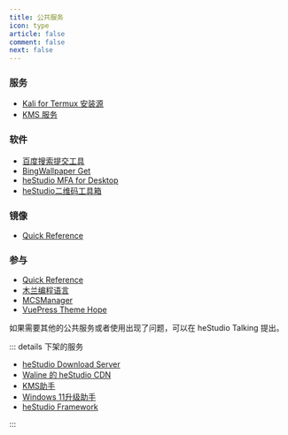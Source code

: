```yaml
---
title: 公共服务
icon: type
article: false
comment: false
next: false
---
```


### 服务
- [Kali for Termux 安装源](/posts/install-kali-on-android-renew.html)
- [KMS 服务](https://www.hestudio.net/posts/how-to-use-kms.html) <Badge text="再次运营" type="note" vertical="middle" />

### 软件
- [百度搜索提交工具](https://pypi.org/project/hbsst/) <Badge text="没有开发计划" type="warning" vertical="middle" />
- [BingWallpaper Get](/docs/hestudio_bing_wallpaper_get.html)
- [heStudio MFA for Desktop](https://gitee.com/hestudio/hmfa) <Badge text="没有开发计划" type="warning" vertical="middle" />
- [heStudio二维码工具箱](/common/qrcodebox/)

### 镜像
- [Quick Reference](https://quickref.hestudio.net/)

### 参与
- [Quick Reference](https://github.com/jaywcjlove/reference)
- [木兰编程语言](https://gitee.com/MulanRevive/mulan-rework)
- [MCSManager](https://github.com/MCSManager)
- [VuePress Theme Hope](https://github.com/vuepress-theme-hope/vuepress-theme-hope)

如果需要其他的公共服务或者使用出现了问题，可以在 heStudio Talking 提出。

::: details 下架的服务
- [heStudio Download Server](https://download.hestudio.net) <Badge text="暂时不想运营，后续可能会重新上架" type="danger" vertical="middle" />
- [Waline 的 heStudio CDN](https://www.hestudio.net/posts/set-waline-on-hexo.html#cdn%E5%9C%B0%E5%9D%80) <Badge text="停更" type="danger" vertical="middle" />
- [KMS助手](https://gitee.com/heStudio/kms-tool?_from=gitee_search) <Badge text="版权问题" type="danger" vertical="middle" />
- [Windows 11升级助手](https://gitee.com/hestudio/upgrade_win11) <Badge text="不想运营" type="danger" vertical="middle" />
- [heStudio Framework](https://pypi.org/project/heframework/) <Badge text="不想运营" type="danger" vertical="middle" />

:::


